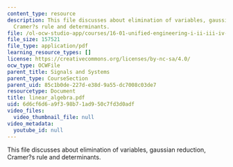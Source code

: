 ```yaml
---
content_type: resource
description: This file discusses about elimination of variables, gaussian reduction,
  Cramer?s rule and determinants.
file: /ol-ocw-studio-app/courses/16-01-unified-engineering-i-ii-iii-iv-fall-2005-spring-2006/6d6cf6d6a9f398b71ad950c7fd3d0adf_linear_algebra.pdf
file_size: 157521
file_type: application/pdf
learning_resource_types: []
license: https://creativecommons.org/licenses/by-nc-sa/4.0/
ocw_type: OCWFile
parent_title: Signals and Systems
parent_type: CourseSection
parent_uid: 85c1b0de-227d-e38d-9a55-dc7008c03de7
resourcetype: Document
title: linear_algebra.pdf
uid: 6d6cf6d6-a9f3-98b7-1ad9-50c7fd3d0adf
video_files:
  video_thumbnail_file: null
video_metadata:
  youtube_id: null
---
```

This file discusses about elimination of variables, gaussian reduction, Cramer?s rule and determinants.